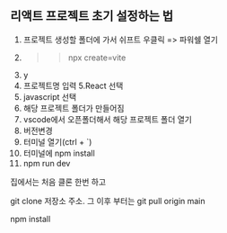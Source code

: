 ## 리액트 프로젝트 초기 설정하는 법

1. 프로젝트 생성할 폴더에 가서 쉬프트 우클릭 => 파워쉘 열기
2. >> npx create=vite
3. y
4. 프로젝트명 입력
5.React 선택
6. javascript 선택
7. 해당 프로젝트 폴더가 만들어짐
8. vscode에서 오픈폴더해서 해당 프로젝트 폴더 열기
9. 버전변경
10. 터미널 열기(ctrl + `)
11. 터미널에 npm install
12. npm run dev

집에서는 처음 클론 한번 하고

git clone 저장소 주소.
그 이후 부터는 git pull origin main



npm install
